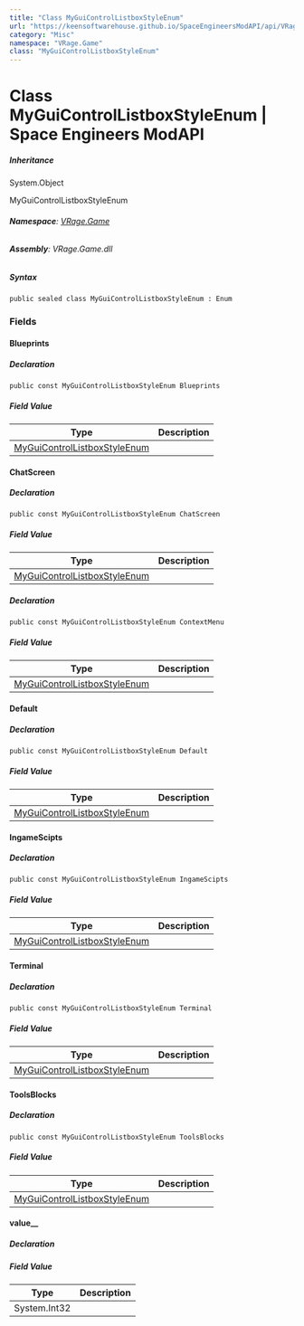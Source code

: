 ```yaml
---
title: "Class MyGuiControlListboxStyleEnum"
url: "https://keensoftwarehouse.github.io/SpaceEngineersModAPI/api/VRage.Game.MyGuiControlListboxStyleEnum.html"
category: "Misc"
namespace: "VRage.Game"
class: "MyGuiControlListboxStyleEnum"
---
```


# Class MyGuiControlListboxStyleEnum | Space Engineers ModAPI

##### Inheritance

System.Object

MyGuiControlListboxStyleEnum

###### **Namespace**: [VRage.Game](https://keensoftwarehouse.github.io/SpaceEngineersModAPI/api/VRage.Game.html)

###### **Assembly**: VRage.Game.dll

##### Syntax

```
public sealed class MyGuiControlListboxStyleEnum : Enum
```

### Fields

#### Blueprints

##### Declaration

```
public const MyGuiControlListboxStyleEnum Blueprints
```

##### Field Value

| Type | Description |
| --- | --- |
| [MyGuiControlListboxStyleEnum](https://keensoftwarehouse.github.io/SpaceEngineersModAPI/api/VRage.Game.MyGuiControlListboxStyleEnum.html) |     |

#### ChatScreen

##### Declaration

```
public const MyGuiControlListboxStyleEnum ChatScreen
```

##### Field Value

| Type | Description |
| --- | --- |
| [MyGuiControlListboxStyleEnum](https://keensoftwarehouse.github.io/SpaceEngineersModAPI/api/VRage.Game.MyGuiControlListboxStyleEnum.html) |     |

##### Declaration

```
public const MyGuiControlListboxStyleEnum ContextMenu
```

##### Field Value

| Type | Description |
| --- | --- |
| [MyGuiControlListboxStyleEnum](https://keensoftwarehouse.github.io/SpaceEngineersModAPI/api/VRage.Game.MyGuiControlListboxStyleEnum.html) |     |

#### Default

##### Declaration

```
public const MyGuiControlListboxStyleEnum Default
```

##### Field Value

| Type | Description |
| --- | --- |
| [MyGuiControlListboxStyleEnum](https://keensoftwarehouse.github.io/SpaceEngineersModAPI/api/VRage.Game.MyGuiControlListboxStyleEnum.html) |     |

#### IngameScipts

##### Declaration

```
public const MyGuiControlListboxStyleEnum IngameScipts
```

##### Field Value

| Type | Description |
| --- | --- |
| [MyGuiControlListboxStyleEnum](https://keensoftwarehouse.github.io/SpaceEngineersModAPI/api/VRage.Game.MyGuiControlListboxStyleEnum.html) |     |

#### Terminal

##### Declaration

```
public const MyGuiControlListboxStyleEnum Terminal
```

##### Field Value

| Type | Description |
| --- | --- |
| [MyGuiControlListboxStyleEnum](https://keensoftwarehouse.github.io/SpaceEngineersModAPI/api/VRage.Game.MyGuiControlListboxStyleEnum.html) |     |

#### ToolsBlocks

##### Declaration

```
public const MyGuiControlListboxStyleEnum ToolsBlocks
```

##### Field Value

| Type | Description |
| --- | --- |
| [MyGuiControlListboxStyleEnum](https://keensoftwarehouse.github.io/SpaceEngineersModAPI/api/VRage.Game.MyGuiControlListboxStyleEnum.html) |     |

#### value\_\_

##### Declaration

##### Field Value

| Type | Description |
| --- | --- |
| System.Int32 |     |
